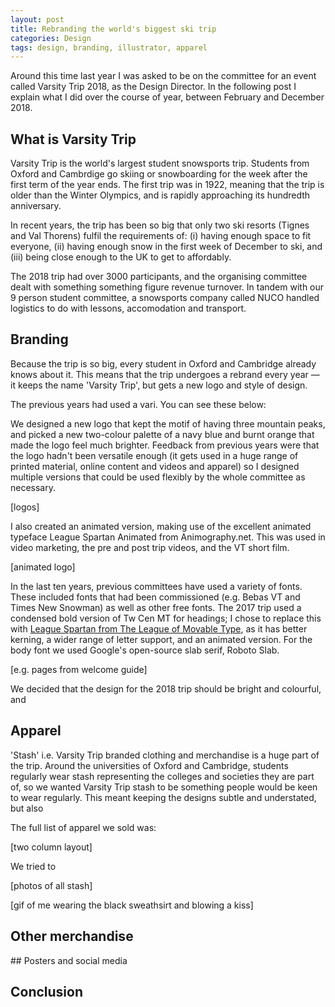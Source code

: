 ```yaml
---
layout: post
title: Rebranding the world's biggest ski trip
categories: Design
tags: design, branding, illustrator, apparel
---
```


Around this time last year I was asked to be on the committee for an event called Varsity Trip 2018, as the Design Director. In the following post I explain what I did over the course of year, between February and December 2018.

## What is Varsity Trip

Varsity Trip is the world's largest student snowsports trip. Students from Oxford and Cambrdige go skiing or snowboarding for the week after the first term of the year ends. The first trip was in 1922, meaning that the trip is older than the Winter Olympics, and is rapidly approaching its hundredth anniversary.

In recent years, the trip has been so big that only two ski resorts (Tignes and Val Thorens) fulfil the requirements of: (i) having enough space to fit everyone, (ii) having enough snow in the first week of December to ski, and (iii) being close enough to the UK to get to affordably.

The 2018 trip had over 3000 participants, and the organising committee dealt with something something figure revenue turnover. In tandem with our 9 person student committee, a snowsports company called NUCO handled logistics to do with lessons, accomodation and transport.

## Branding

Because the trip is so big, every student in Oxford and Cambridge already knows about it. This means that the trip undergoes a rebrand every year — it keeps the name 'Varsity Trip', but gets a new logo and style of design.

The previous years had used a vari. You can see these below:

We designed a new logo that kept the motif of having three mountain peaks, and picked a new two-colour palette of a navy blue and burnt orange that made the logo feel much brighter. Feedback from previous years were that the logo hadn't been versatile enough (it gets used in a huge range of printed material, online content and videos and apparel) so I designed multiple versions that could be used flexibly by the whole committee as necessary.

[logos]

I also created an animated version, making use of the excellent animated typeface League Spartan Animated from Animography.net. This was used in video marketing, the pre and post trip videos, and the VT short film.

[animated logo]

In the last ten years, previous committees have used a variety of fonts. These included fonts that had been commissioned (e.g. Bebas VT and Times New Snowman) as well as other free fonts. The 2017 trip used a condensed bold version of Tw Cen MT for headings; I chose to replace this with [League Spartan from The League of Movable Type](?), as it has better kerning, a wider range of letter support, and an animated version. For the body font we used Google's open-source slab serif, Roboto Slab.

[e.g. pages from welcome guide]

We decided that the design for the 2018 trip should be bright and colourful, and 

## Apparel

'Stash' i.e. Varsity Trip branded clothing and merchandise is a huge part of the trip. Around the universities of Oxford and Cambridge, students regularly wear stash representing the colleges and societies they are part of, so we wanted Varsity Trip stash to be something people would be keen to wear regularly. This meant keeping the designs subtle and understated, but also 

The full list of apparel we sold was:

[two column layout]

We tried to 

[photos of all stash]

[gif of me wearing the black sweathsirt and blowing a kiss]


## Other merchandise
## Posters and social media
## Conclusion